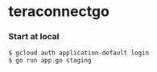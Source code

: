 # teraconnectgo

### Start at local

```bash
$ gcloud auth application-default login
$ go run app.go staging
```
